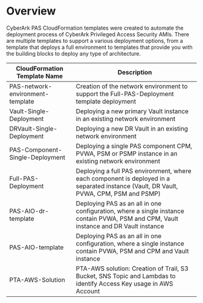 # Overview

CyberArk PAS CloudFormation templates were created to automate the deployment process of CyberArk Privileged Access Security AMIs. There are multiple templates to support a various deployment options, from a template that deploys a full environment to templates that provide you with the building blocks to deploy any type of architecture.

| CloudFormation Template Name | Description |
|------------------------------|-------------|
| PAS-network-environment-template | Creation of the network environment to support the Full-PAS-Deployment template deployment |
| Vault-Single-Deployment | Deploying a new primary Vault instance in an existing network environment |
| DRVault-Single-Deployment | Deploying a new DR Vault in an existing network environment |
| PAS-Component-Single-Deployment | Deploying a single PAS component CPM, PVWA, PSM or PSMP instance in an existing network environment |
| Full-PAS-Deployment | Deploying a full PAS environment, where each component is deployed in a separated instance (Vault, DR Vault, PVWA, CPM, PSM and PSMP) |
| PAS-AIO-dr-template | Deploying PAS as an all in one configuration, where a single instance contain PVWA, PSM and CPM, Vault instance and DR Vault instance |
| PAS-AIO-template | Deploying PAS as an all in one configuration, where a single instance contain PVWA, PSM and CPM and Vault instance |
| PTA-AWS-Solution | PTA-AWS solution: Creation of Trail, S3 Bucket, SNS Topic and Lambdas to identify Access Key usage in AWS Account |


